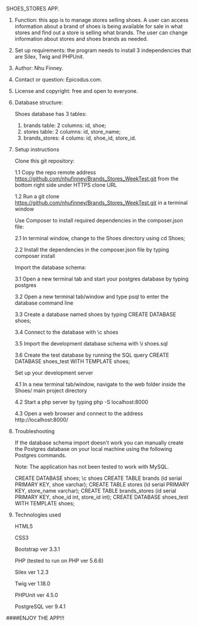 SHOES_STORES APP.

1. Function: this app is to manage stores selling shoes. A user can access information about a brand of shoes is being available for sale in what stores and find out a store is selling what brands. The user can change information about stores and shoes brands as needed.

2. Set up requirements: the program needs to install 3 independencies that are Silex, Twig and PHPUnit.

3. Author: Nhu Finney.

4. Contact or question: Epicodus.com.

5. License and copyright: free and open to everyone.

6. Database structure:

    Shoes database has 3 tables:

    1. brands table: 2 columns: id, shoe;
    2. stores table: 2 columns: id, store_name;
    3. brands_stores: 4 colums: id, shoe_id, store_id.

7. Setup instructions

    Clone this git repository:

    1.1 Copy the repo remote address https://github.com/nhufinney/Brands_Stores_WeekTest.git from the bottom right side under HTTPS clone URL

    1.2 Run a git clone https://github.com/nhufinney/Brands_Stores_WeekTest.git in a terminal window

    Use Composer to install required dependencies in the composer.json file:

    2.1 In terminal window, change to the Shoes directory using cd Shoes;

    2.2 Install the dependencies in the composer.json file by typing composer install

    Import the database schema:

    3.1 Open a new terminal tab and start your postgres database by typing postgres

    3.2 Open a new terminal tab/window and type psql to enter the database command line

    3.3 Create a database named shoes by typing CREATE DATABASE shoes;

    3.4 Connect to the database with \c shoes

    3.5 Import the development database schema with \i shoes.sql

    3.6 Create the test database by running the SQL query CREATE DATABASE shoes_test WITH TEMPLATE shoes;

    Set up your development server

    4.1 In a new terminal tab/window, navigate to the web folder inside the Shoes/ main project directory

    4.2 Start a php server by typing php -S localhost:8000

    4.3 Open a web browser and connect to the address http://localhost:8000/

8. Troubleshooting

    If the database schema import doesn't work you can manually create the Postgres database on your local machine using the following Postgres commands.

    Note: The application has not been tested to work with MySQL.

    CREATE DATABASE shoes;
    \c shoes
    CREATE TABLE brands (id serial PRIMARY KEY, shoe varchar);
    CREATE TABLE stores (id serial PRIMARY KEY, store_name varchar);
    CREATE TABLE brands_stores (id serial PRIMARY KEY, shoe_id int, store_id int);
    CREATE DATABASE shoes_test WITH TEMPLATE shoes;

9. Technologies used

    HTML5

    CSS3

    Bootstrap ver 3.3.1

    PHP (tested to run on PHP ver 5.6.6)

    Silex ver 1.2.3

    Twig ver 1.18.0

    PHPUnit ver 4.5.0

    PostgreSQL ver 9.4.1

####ENJOY THE APP!!!
